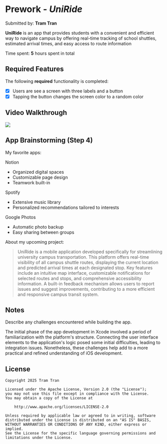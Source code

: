 # Prework - *UniRide*

Submitted by: **Tram Tran**

**UniRide** is an app that provides students with a convenient and efficient way to navigate campus by offering real-time tracking of school shuttles, estimated arrival times, and easy access to route information

Time spent: **5** hours spent in total

## Required Features

The following **required** functionality is completed:

- [x] Users are see a screen with three labels and a button
- [x] Tapping the button changes the screen color to a random color
      
## Video Walkthrough

<div>
    <a href="https://www.loom.com/share/ccc8de0e622843b0bb3eda410c3305af">
    </a>
    <a href="https://www.loom.com/share/ccc8de0e622843b0bb3eda410c3305af">
      <img style="max-width:300px;" src="https://cdn.loom.com/sessions/thumbnails/ccc8de0e622843b0bb3eda410c3305af-a203729df6e89cd7-full-play.gif">
    </a>
  </div>
  
## App Brainstorming (Step 4)

My favorite apps:

Notion
- Organized digital spaces
- Customizable page design
- Teamwork built-in

Spotify
- Extensive music library
- Personalized recommendations tailored to interests

Google Photos
- Automatic photo backup
- Easy sharing between groups

About my upcoming project:

> UniRide is a mobile application developed specifically for streamlining university campus transportation. This platform offers real-time visibility of all campus shuttle routes, displaying the current location and predicted arrival times at each designated stop. Key features include an intuitive map interface, customizable notifications for selected routes and stops, and comprehensive accessibility information. A built-in feedback mechanism allows users to report issues and suggest improvements, contributing to a more efficient and responsive campus transit system.

## Notes

Describe any challenges encountered while building the app.

The initial phase of the app development in Xcode involved a period of familiarization with the platform's structure. Connecting the user interface elements to the application's logic posed some initial difficulties, leading to integration issues. Nonetheless, these challenges help add to a more practical and refined understanding of iOS development.

## License

    Copyright 2025 Tram Tran

    Licensed under the Apache License, Version 2.0 (the "License");
    you may not use this file except in compliance with the License.
    You may obtain a copy of the License at

        http://www.apache.org/licenses/LICENSE-2.0

    Unless required by applicable law or agreed to in writing, software
    distributed under the License is distributed on an "AS IS" BASIS,
    WITHOUT WARRANTIES OR CONDITIONS OF ANY KIND, either express or implied.
    See the License for the specific language governing permissions and
    limitations under the License.
